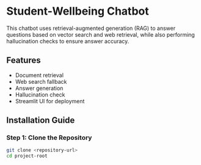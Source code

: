 # Student-Wellbeing Chatbot

This chatbot uses retrieval-augmented generation (RAG) to answer questions based on vector search and web retrieval, while also performing hallucination checks to ensure answer accuracy.

## Features

- Document retrieval
- Web search fallback
- Answer generation
- Hallucination check
- Streamlit UI for deployment

## Installation Guide

### Step 1: Clone the Repository

```bash
git clone <repository-url>
cd project-root
```
